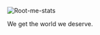 ![Root-me-stats](https://root-me-diff.vercel.app/rm-gh?nickname=ThePhilosopher?gstats=show)

We get the world we deserve.
